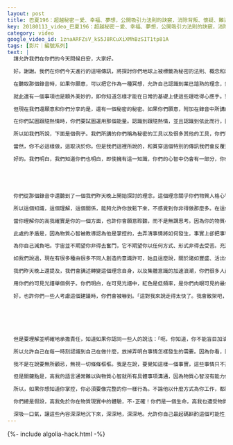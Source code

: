 ```yaml
---
layout: post
title: 巴夏196：超越秘密－愛、幸福、夢想，公開吸引力法則的訣竅，消除背叛、懷疑、難過
key: 20180113_video_巴夏196：超越秘密－愛、幸福、夢想，公開吸引力法則的訣竅，消除背叛、懷疑、難過
category: video
google_video_id: 1znaARFZsV_kS5J8RCuXiXMhBzSIT1tp81A
tags: [影片｜編號系列]
text: |
  請允許我們在你們的今天問候日安，大家好。

  好。謝謝。我們在你們今天進行的這場傳訊，將探討你們地球上被標籤為秘密的法則、概念和理念，這個集體的作品你們剛剛聽過。我們認識到，你們很多人聽過這個作品，還會有更多的人聽取。當然對於熟悉我們的很多人來說，這個作品包含你們熟悉的理念和法則。有些概念，我們和其他存有多年來以多種方式做過探討，儘管在術語上微顯差異，在表述上略有不同，但如果你們細加留心，就會發現這些法則之間並無二致。在此，最需要引起注意的是，你們的文明已經到達了意識內在演化的一個地點和時點，這樣的編撰、這樣的作品才能夠被創造和得以被創造出來，並在你們之中傳播。這即表明，你們通過集體意識創造的一個工具已經在你們的手掌之上，可以隨心所欲運用。如我們在你們的昨晚所述，這一工具是被設計作為一個非常非常強大和和普遍代表性的意識許可來發揮作用的，它會允許你更多地成為你之所是。

  在聽取那個錄音時，如果你願意，可以把它作為一種冥想，允許自己認識到業已諳熟的理念，鎖定尚感生疏的理念，並將這些多年來討論的概念吸納入完整、綜合和融合的一體中。我們祝賀你們的文明到達了這樣的地點，這種理念在你們社會中得以產生，並能在人們遇到時獲得風生鵲起的接納，因為很多很多人發現自己迷上了這些理念。你們看到這一點不同水準地展現你們的媒體上。這些理念不僅以這種格式被談論，你們見證了很多相似的格式也在湧現。因為很多不同的人們也認識到，這些理念是如何吸引、如何創造、如何顯化、如何體驗你喜好的現實的核心。你相信那個現實，與你喜好成為的生命最為和諧一致，亦即你真實的本性的自我。這一作品和我們講過的任何內容之間並無不同。如果你感覺到有，也僅限於術語上和題目上的。我們認識到，他們可能是在使用略微不同的詞彙。但在你們的靈魂和心中，你們知道，他們講的與我們23年來所講的完全相同。在他們說你們的思想創造了這個，你們的思想創造了那個時，你們知道他們說的是你們的信念在創造。因為他們用了思想這個詞，並不意味著概念有差異。差異不存在時不要製造差異。這是我們的第一個提議。在你們聽取這些理念時，允許自己能承受你們知道的是真實。應用必要的解釋，將他們所說的路徑帶入到聚焦中，帶入到與你們知道原則上真實的一致中。用詞略有差異無關緊要，理念是相同的。完全相同的，完全相同的。

  就此還有一個事項也是額外美妙的，即你知道怎樣才能在日常的基礎上使這些理唸得心應手。對那些似乎發現難以和這些理念「保持」連接的人，我們姑且奉上一些建議。我們建議，在每一次、任何一次你們感覺到聚焦減弱，感覺到你們滿腹狐疑，感覺到你們製造消極因素時，順手拈來這個形式方便的技巧來啟動這一工具獲益。這點真的是問題的裂縫。你到底對改變生活有多大興趣，真正的？因為又如我們曾說的，如我們23年以來一直所說的，你們的行為、你們的行動是關鍵。你們從你們剛剛聽過的那一節中聽過，有個別的人說，哦，這是秘密的秘密。他們還討論關於存在狀態的理念，你可以簡單地為了快樂而選擇快樂。你們可以的，無需任何這樣做的理由，我們講了很多次。

  但現在我們還願意和你們分享的是，還有一個秘密的秘密。如果你們願意，附加在錄音中所講的之外，我們不妨說，有一個秘密的秘密的秘密。這並沒由我們或其他人在錄音中一遍一遍又一遍地講述過。但是我們講述的方式，可能未允許你們認識到它的廬山真面目。它是以概括方式講的，以插圖方式講的，以奇聞異事講的。但現在我們會以一種非常平實的方式來告訴你們，有一個你們很多人遺漏掉的帶底線的概念，因為它沒有被平實地講述出來。因為我們理解，由於你們很多人有一個定義和信念系統，在你們成長過程中一直與你們相伴。有些定義會作為過濾系統，不會允許你們真正聽清這個帶底線的根本的概念為何。我們知道你們很多人貌似「明白」了，我們說跟隨你的熱情，依照你的熱情而行，還有你們聽到其他人說跟隨你們的極樂，依照你們的興奮而行，依照你們的熱情而行，如所應而行為。我們知道，你們相信你們全然理解了。但同時在我們與你們的討論中，我們也聽到你們信任消極因素和自我懷疑的想法。你們說：「我為什麼要盡我所能跟隨熱情，可是看起來並沒有收效。我正在盡力做這件事，我正在盡力做那件事。」我們發現，在某個意義上說，下面是所缺乏的關鍵。

  在你們試圖跟隨熱情時，你們要試圖運用那個能量。認識到跟隨熱情，並且認識到依此而行，固然已經難能可貴。但是你們可能尚未理解的要點如下所述。你們在注意聽嘛，秘密的秘密的秘密，在此全然公開。這可能聽著很簡單，但卻至關重要。你們在依照熱情行動時，你還必須要充滿熱情地充滿熱情，而你們很多人並未如此。你們在搜尋熱情時，然後有所發現；或者你認識到在任何一個瞬間環視周圍，尋找那一瞬間最令你興奮之事；你們很多人會形成意圖，你們很多人會投入應用，你們很多人會實際行動。但根據你們的信念系統，仍然會有那樣的瞬間，你們回到或選擇回到你們的消極信念中，回到你們的負面感受中，回到你們的消極想法中，回到你們不喜好的事情中。下面是要記住的事關成敗的要點所在，你們必須充滿熱情地充滿熱情，以真正使你的熱情發揮作用。這即意味著，你要永不言棄。任何一個瞬間，當你感到自我減弱了，環視四周，運用想像力，創造一個那一瞬間能將你帶回熱情的行動和行為。從那個意義說，你必須展現熱情以創造熱情。這是你從振動的階梯上自我促進和推動的訣竅。換而言之，你們聽到我們講過，你們聽到他們講過，當你有一個願景時，當你有一個夢想時，當你有一個圖畫時，當你有一個觀想畫面時，盡你所能把它行動出來，盡你所能做一切事情。允許自己創造你喜歡現實的頻率，儘管從字面上講它尚未被物質顯化。這即是充滿熱情地充滿熱情的意願。而不是選擇去感受你不喜好的信念對你慣性的拖曳。儘管你認識到那些信念，還是意願去不一樣的行動。舉例說，當你看見某個人真正地被某件事情、某個事業、某個現實、某個想法驅使，真正地充滿熱情，你會看到他們對顯化充滿渴望，他們被驅動著，他們寢食難安。就是要沉迷於沉迷，為了形成熱情而做事，然後才能給自己運用的機會，形成必要的振動狀態，來吸引你喜好的事物。

  所以如我們所說，下面是個例子。我們所講的你們稱為秘密的工具以及很多其他的工具，你們可以隨心所欲地運用。未必非得是這個，但它已然以方便的形式可以為你所用，所以可以是這個。但只是舉例，如果你閒坐檢視你的生活，尋求對某事產生熱情，捉摸如何才能充滿熱情地充滿熱情。再次提請要認識到，當你看到那些真正充滿熱情的人們，他們被驅動的程度達到了任何一種狀態的任何一種水準。所以，如果這件事情真的對你那麼重要，如果這件事情真的對你那麼重要，那就要祝福你了。如果創造你說你喜好的現實真的對你那麼重要，你會不惜一切，全力以赴。你會竭精殫智，所有時間都如饑似渴地在內部創造一種振動和熱情。亦即，如果你有任何可用的意識許可或工具，你會無時無刻不在運用。你會將自己浸淫其中，直到再無其他念頭，直到再無其他選擇。用實操的術語表述，如果有一天你發現自己的能量減弱了，戴上耳機再一次聆聽這個秘密。如果又一天你發現自己的能量減弱了，戴上耳機再一次聆聽。就這樣再一次、再一次、再一次、再一次、再一次、再一次、再一次、再一次地聆聽。直到你明白了這個秘密，直到它沉了進來，直到它成為第二本性，直到它成為你的第一個念頭，直到你再不以其他方式思考。把你自己淹沒沉浸在屬於那一性質的所有事情之中，排除所有其它的技巧，所有其它的推薦，所有其它的工具。如果你真的對某件事情充滿熱情，並對充滿熱情充滿熱情，你會不惜一切去做，你會允許自己完全徹底地沉入和沉迷於一個念頭上，形成代表你喜好現實的狀態。

  當然，你不必這樣做，這取決於你。但是我們這裡所說的，和貫穿這個特別的傳訊我們會反覆重複的是，要認識到不管你決定和選擇處於什麼狀態，什麼頻率水準，什麼專一水準，什麼驅動水準，來達到充滿熱情，完全決定你獲得的反應水準，以及你獲得的事實的水準。所以如果你對自己說，我不必再聽那個錄音，我已經知道了，對我並不奏效，我仍然不快樂，仍然沒獲得那個現實的振動，仍然沒有形成我需要的生存狀態，但是我不想再聽那個錄音。那麼，你也就只能停滯其中了。如果你能回憶起某一次，你對某件事情充滿熱情，不論什麼，你簡直不知厭倦。每一天，每一個清醒的念頭，你饕餮般食它飲它，如空氣般吸入它，你尋找與它相關的任何事情，更多地學習，更多地感受，更多地吸收，將自己沉浸在那個念頭中，用那個念頭包裹著自己。概而言之，那種念頭的自我淹沒，那種行動的自我淹沒，將你自己沉浸在那種熱情狀態中是至高無上的，對於生成吸引代表那個熱情的所有事物是非常重要的。所以，如果你不能夠對充滿熱情地充滿熱情，你就會為你自己撤掉一塊強有力的墊腳石。而那是連接吸引代表你的熱情的所有事物的一個強有力的鏈條。這些理念對你們有意義嘛？

  好的。我們明白，我們知道你們也明白，即使擁有這一知識，你們的心智中仍會有一部分，你們物質心智那一部分，會想：「哦，不要，那些要求太多了。」那就只能這樣。那是你的選擇。但是我們再次告知你們，你需要知道的所有理念，你們從我們這裡學習的所有東西，正在這部作品裡重申。你們已經唾手可得，從中獲益吧，沉浸其中吧。再一次務請記住，大家將事情行動出來何其重要。我們知道這對於我們並非秘密，但是我們經常向諸位建議，賦予你們自己顯化機會和顯化偉力之路就是，真正地去用實際行動將代表你最高興奮的劇本演出來。我們說過我們知道，這對我們並非秘密，但你們大多數人就是不知道。為什麼不？這是個問題。這是確實需要調查的真正真實的自我評估。為什麼不？因為，那即意味著你對創造那個現實沒有那麼熱情，它對你並不是真的那麼重要。你沒有真正地被它佔有，你對它並不是真正地著迷，你並不是真正地沉浸其中。為什麼不？這是個問題。為什麼不？這是你可以問自己的最重要的問題，事關你說你的熱情是什麼，我為什麼不對我的熱情更為熱情？我為什麼不願意做每個人都說有效的事情？為什麼不？這也需要你面對面審視你自己的身份，你的物質心智，你自己的信念系統，你自己的定義，還有你自己的一些事項，關於你允許把你的人格定義為什麼樣子，你選擇相信的人格是什麼樣子。





  你們從那個錄音中還聽到了一個我們昨天晚上開始探討的理念，這個理念關乎你們物質人格心智的工作實際是什麼，以及不是什麼。你們很多人被教導相信，物質心智負責掌控，它理應掌控一切，弄清所有事情該如何發生，以使諸事順理成章。但你們從錄音中聽到，你們聽到上次的說法，做這些描述不是你的工作。你們的物質心智不是被設計來理解事情如何發生。它只是被設計來感知事情如何已經發生的。它不是被設計來感知事情將如何發生，它只是被設計感知事情如何已經發生。而高於你物質現實水準的高我，也是你人格存在的一部分，具有理解事情如何發生的能力。這就是為什麼你們聽我們和秘密說，你們無需擔憂，你們無需糾結事情怎樣才能現身。你們無法知曉，這不在你們物質心智的能力之內。在你們的物質心智慧力之內，只能看見事情如何已經發生了，而不是將如何發生。事情將如何發生的知識，來自你們的高我。如我們昨晚所說，在此再一次請注意聽，非常關鍵的。高我生成事物，物質大腦接收事物，物質人格心智感受事物。物質人格心智不生成任何事物，物質人格心智沒有能力形成一個想法，一個也不能。你有過的任何想法，從來不是來自你的物質心智，一個也沒有。它只能感知到高我生成的由大腦接收到的想法的結果。開始理解這一關係，會允許你們擁有一個更好的關係，與高我進行開闊的交流。並允許你作為物質心智，允許高級心智施展本事，而物質心智回歸到它被設計的工作中去，只是去聚焦物質現實。這樣你就可以感知和體驗你從高我生成的結果，代表著你本性的真正的喜悅。

  所以這個知識，這個理解，這個關係，能夠允許你放鬆下來，不感覺到你非得做那麼多。在這個意義上說，作為物質心智，生成這些事情和弄清事情將如何發生，並不是你的職責。我們昨晚講了，你們認識到物質心智被教導認為他負責掌控，在試圖重複一度發生的事情時會倍感受傷。當他認為他感知到的事情是下一件需要發生的事情時，事實又並非如此。試圖這樣做的想法只會給他帶來一個週而復始的迴圈，反反復複的幻影，使你只是停滯粘附在一個特別的顯化水準和進化事件上，一直到你允許自己邁出跳躍的一步，放掉你認為事情應該如何發生的想法，並允許高我展示給你事情如何發生為止。然後讓你的物質心智只是接收，接收它是如何發生的。所以，你不必背著那些包袱，你不必扛著那些行李，它太沉重了，你並不是設計來背負它們的。如果你持續背負，很快就會筋疲力盡。你會開始拖拉，你會說生活就是個拖累，一點也不奏效，我一點樂趣也沒有。為什麼沒有樂趣？因為你做了太多的工作，你還打算做高我的工作。高我是在高山巔峰上的你，他有一幅宏大的畫卷，高瞻遠矚，能俯視山谷中的物質心智。告訴他道路怎麼走，我在告訴你左轉，我知道你認為你應該右轉，因為你以為你掌控局面，而且向右轉去，但是我在告訴你左轉。注意聽，注意聽，注意聽。你不必知道左轉如何能到達你想去的地方。我能看到的，因為我是站在山巔之上。你不必知道。你需要做的所有事情就是相信我，我在告訴你真相。我幹嗎要做些與你相左的事情？我是你呀！

  當你理解你的高我確實是你的一個方面，也許你會願意聆聽，而不是無謂思考。因為你的物質心智被教導認為他是掌控的，不信任任何別人，反而會認為你的高我試圖欺騙你，試圖糊弄你。「不能聽那個傢伙的，不能聽那個丫頭的，他能知道什麼。她能知道這山谷下面的什麼？」太多了！因為你也是他，他也是你。我們簡略說的，這是一個完整的人，高我、接收大腦、物質心智，合起來是一個完整的人格。當你把自己劃分成不同部分，從字面上說，你就不是作為一個完整的人來發揮作用了。你把全部責任和工作負擔都分擔給你人格中的一個部分，僅僅是你人格中的一個部分，即物質心智，還期待他高舉著一面旗幟，這本來不是設計給他的工作。你給他施加了太多的重擔，過於的重視。這會把物質的你消耗倒掉。到了一個點上，不管高我說走這條路或那條路時，你已經身心俱疲，無法前行。「怎麼也做不了了，抱歉。」所以，破解之道是允許你自己讓高我撿起那面旗幟，去做本來設計由他來做的工作，你的負擔就會減輕，你就會充滿精力，你就會豁然開悟，你就會自由自在，你就會感覺到你從來沒想像到的精力四射，你會朝著高我建議的方向大步前行，因為那樣你不會背負與你沒有任何關係的事情而被壓垮。這會讓你感到解脫，你可以一路奔跑。這就意味著，一旦你放下了不是你的工作，事情就會加速運轉。如果你認為需要一路上拖著那些行李，事情就會緩慢下來。當你丟掉不是你的東西，事情就會加速。因為你現在不再背負超重負擔，事情會加速。

  此處的矛盾是，因為物質心智被教導認為他是掌控的，去弄清事情將如何發生，事實上卻把事物緩慢下來了，即使是以想讓事物加速的面孔來表現。由於他承攬了過多的重負，他所做之事與實際所想適得其反。所以，通過放掉負擔，允許你作為一個完整的人來發揮作用，將怎樣委託給高我不再過問，物質心智不去擔心怎樣才能得到某物，如何才能到達你知道想要去的某處，這樣才能允許你生命的不同層次之間存在一個平衡，事情會朝著代表你本性自我的積極方向流動，因為你會如各構成部分連接、全息、本然的自我那樣行為。這一理念，就是人們在談論釋放，談論臣服時所涉及的。就是向你真正所是的生命臣服，而不是做你被教導認為你應該成為的那個人。這即是你們星球上轉變的新時代中你們認識到的，你們並不孤單。那個被劃分為不同部分的你，在這裡流出念頭的以為是生命全部的你，事實上只不過是一小片而已。你確實還有其他的部分可以運用，你可以讓他與你承擔一些負重，但卻由於你人格心智、物質心智被教導他應該如何，應該擔負何等責任，而拒絕相信這一切能發生。這樣，一旦物質心智承擔了如此的重負，承擔了他沒有被設計去做的如此繁重的工作，就會感到疲倦不堪，感到壓力山大，感到被重負壓倒。那麼下一步會怎麼樣呢？成為受害者，充滿怨恨，支離破碎，心血耗盡，崩潰垮掉。因為他無法承擔重負。一旦他開始崩潰，以為這應該奏效而實際卻沒有，他就感覺到被宇宙背叛了。「宇宙也不支持我，它不為我工作。」不，是你沒有為你做事。你沒在為你做事，因為你為你做事過於用力了。

  為你自己減負吧。宇宙並不期望你非得去奮鬥，它不期望你以任何方式、形式非得去受苦。充滿挑戰？是的，但是也含有興奮。需要實際行動？是的，但卻是令人興奮的。去奮鬥，去受苦？不！那並不代表宇宙的期望，你得去奮鬥和受苦來成為你自己。所有的奮鬥，所有的受苦，所有的懷疑，所有的恐懼，都來自你對你自己是誰的誤解，這樣就會抗拒你的本然自我，因為你害怕放掉物質心智對更宏大自我的那點卑微的控制，而物質心智是為高我設計存在的。當你不那樣做，一人獨攬所有負擔，開始一路拖累下去，背負非常沉重的與你無半毛錢關係的重擔，因而產生了受害感，恐懼感，被背叛感，孤獨感，被切斷感，連接斷開感，怨恨感，恨，自我迷失，缺乏配得感。所有這些問題都衍生於不允許你的全部自我背負重擔。你們所有人都是！看你們自己吧！

  如我們說過，現在有很多種由很多不同人創造的意識許可，姑且這麼說，關於諸如豐盛、活出你們的熱情，如此之類。他們說的都是同一件事。選擇每個人認為對自己最有效的那一個。但是在你選擇什麼意識許可最反映和代表你認為對你最有效時，要帶著那個資訊，把自己淹沒和沉浸其中，達到你真正展現了熱情去充滿熱情的程度。然後你發現，當你放掉不屬於你的重擔，讓自己充滿著熱情去充滿熱情，你會令自己能量充溢。不同水準的同步性將在你生活中爆棚，其達到的程度你會發現難以置信，美妙至極，令人開悟，令人振奮，令人飄飄然。你會以很多種方式飛昇，境界提升，心靈開放，感覺到愛一直無條件地在那裡為你存在。

  我們昨天晚上還提及，我們會講述轉變這個理念自身，以及集體意識的加速浪潮，你們很多人直覺地認識到了，你們抵達或接近了你們週期的集體門檻，即你們所稱的2012年。這即代表了你們集體的數量已抵達到了一個關鍵點，即你們具有了整體趨向正面現實的潛在可能。當然現在你們也具有，但是在2012年之後，你們更多的人會接觸到越發眾多的正能量理念。如果你們選擇騎乘這個浪潮的波峰，成為這個意識浪潮的前沿，你們就會如此迅速地提升，你們就會如此迅速地將代表你們熱情和喜樂的事物吸引到身邊來，不知道這些事情以何種方式或形式發生，說不清理由，超出了邏輯。你的生活又好似夢幻一般，起初會令人頭暈目眩，充滿迷惘，直至你習慣為止。文學化地說，你將如夢見神蹟一樣地行走在生活中，神奇的同步性會司空見慣地隨時湧現。是的，當你乘上意識浪潮的前沿，就會如此。然而，如果你選擇繼續把物質心智分隔開，並讓他來負責掌控，非得要知道怎樣，非得要知道為什麼，非得要知道一切細節，一直到你感覺到該相信高我簡單地把這些帶給你，你便是成心地將自己放在前沿線下的某個位置。在一些漩渦裡啦，在一些水流裡啦，在浪頭後面的尾流裡啦。這倒不意味著，你從那些定位中、在前沿後面的頻率級別中無法發現收穫。但是，不管你將自己定位於何處，你都必須明白，你所造成的後果，將直接與你對自己的定位相匹配。而且，一絲一毫也不會超越那點，從定義上講，一點也不能超越那個位置。

  用你們的可見光譜舉個例子。你們明白，在可見光譜中，紅色是低頻率，是你們肉眼可見的最低頻率。紫色，是你們肉眼通常能看見的最高頻率。我們理解，由於我們的描述意圖，你們很多人會在這個點上著重。我們不妨用常見的標籤來表述這個可見光譜。你們知道，如果有些事物是以紫色光的頻率存在，是一種非常高的頻率，非常高的能量，那麼它就會經歷與那個水準不相上下的事物。如果有些事物選擇在光譜的另一端以紅色的頻率存在，它就會作為一個低的波長來作用，一個緩慢的波長，一個更低的振動，它就會經歷與這個水準相匹配的事物。在光譜中，一切都是能量，一切都是光，用你們的話說，都是一種東西。但是振動頻率的級別差異，將決定著在那個水準上可能會經歷到什麼。如果你在光譜的低端在某一波長上運作，你便只能接收到紅色。只能！你永遠也不可能接收到在光譜上另一端的紫色。如果你在光譜高頻率水準的紫色上運作，你就只能接收到紫色。你永遠也不會接收到光譜另一端的紅色。所以，你們集體意識這次轉變浪潮的前沿，你們可以生活其中，並騎乘著浪峰。或者，你們允許自己流回到尾流的某處，那裡的振動，代表著你允許你的信念系統以任何一種程度緊抓不放。所以你必須明白，如果你那麼做，是會有相應的後果的。那個後果即，你只能接收到與你所在水準直接、直接匹配的事物，而非其他，既非低一些的事物，亦非高一些的事物。但是你們可以，你們也都能夠，選擇騎乘波峰，立於前沿。

  好，也許你們一些人考慮這個建議時，你們會被嚇到。「這對我來說走得太快了。我會散架吧，我會被壓碎吧，我會被拍進磚牆吧，好像一個人憑空顯現一樣。」當然了，如果你製造這個，就會這樣。但是還請要明白，如果你製造了那堵磚牆，你就不是在前沿上了。在前沿的概念裡，磚牆是不存在的。只有在低於前沿線下面的尾流裡，在代表著諸如磚牆這樣事物存在的信念系統中，在其中一個漩渦裡，在其中一個水流裡，磚牆才存在。但是，如果你真正地、真正地、真正地騎乘潮頭，真正如你所說地在踏在浪峰上，你就會理解，正如在山巔之上，你對眼前的一切一覽無礙。你騎乘那個浪潮，駛入極樂之地，駕馭著極樂海洋裡的浪頭。給你自己機會知道你能夠。你不必非得選擇如此。如果你不這樣選擇，就不必因為匹配那個水準的結果而大驚小怪。你鎖定什麼，信仰什麼，同化於什麼，與什麼相關聯，完全取決於你。你不能一面說：「我理解這些觀念，我相信這些觀念，我會踐行這些觀念，我就是這些觀念。事情可以立即地、不費力地、神奇地、美妙地、喜悅地、創造性地、可愛地發生。可是，至於我嘛……」或者你會認識到，你會趨向「選擇」被一些資訊源吸引，確認你自己的恐懼。「哦，你知道，人是需要時間的。嗯，你知道，人對這些東西是要小心點的。」我們理解，有這樣的一種事情，不管你們碰巧有什麼樣的信念系統，都要認知和尊重的，如果你確實不相信你能，不要把你自己推得超過了信的程度，因為那樣只能是災難性的。






  但是要理解並明確地承擔責任，知道如果你認同一些人的說法：「呃，你知道，你不能盲目加油，因為你必須得小心點。如果你不這麼做，如果你不那麼做，你就會要麼這兒犯傻，要麼那兒犯傻，你必須小心翼翼。」如果你趨同這些說法，那也沒什麼妨礙。但是要理解，你在做出選擇，這與你能夠改變信念，允許自己騎乘事物當即顯化的浪頭沒有任何關係，沒有任何關係。你是能夠這樣做的。但是如果你不這麼做，那是你的選擇。這裡又是你需要充滿熱情地充滿熱情之處，還有發現你為什麼選擇不騎乘浪頭。你顯然有你自己不這樣做的理由。不管這個理由是什麼，不管你感覺安全需要是什麼，都取決於你的決定。但是要承擔責任，認識到責任和你做的選擇，明白你那樣做並非經實踐檢驗是正確的，你聽信那個人怎樣說，或者這個人會怎樣說，並不是實踐檢驗是正確的。這只是你的選擇，要承擔這個責任。然後充滿熱情地去發現，你為什麼相信你所做的事情。這樣如果你願意，就會向新的信念開放，允許你在光譜中向上移動，處於紫色中，而不是紅色中。從財經角度說亦如此。

  所以允許自己在每一時刻認識到自己在做什麼，放掉弄明白事情怎樣發生的需要。因為你看，阻止你們很多人獲得錄音中描述的體驗的事情之一是，舉例說，當有人說：「呃，你知道，我就是進入了一種狀態，我相信我會收到更多的支票。」你的物質邏輯的較真的心智就會想：「這支票能從哪來呀！我也沒做什麼賺那筆錢，難道說有陌生人突然間心血來潮，無緣無故地開了張支票給我寄來，我到郵箱去打開收到一張來自徹徹底底的陌生人的支票，突然間就給了我我需要的東西？」是的。是的，就是這麼說的！是的，這是一種可能的方式。是的，這是一個可能發生的例子。但是你的邏輯較真的物質心智會嘀咕，這有什麼道理。但要提醒的是，事情不必有道理。當你停下來需要事情有道理時，你就賺錢了。你需要放棄，放棄你的需求，你的物質心智要每件事都有道理的需求，要每件事在物質的三維世界裡都有邏輯道理的需求。如果你說你希望生活在第四密度的現實中，你必須放棄與三維世界相一致的東東。諸如邏輯啦，理由啦，不全部列舉了。

  我不是在說要無所顧忌，無視一切條條框框。我是在說，要覺知這樣一個事實，這些事情只不過是觀點而已，往往阻止你允許事情流向你，因為你用邏輯將它們卡死了，用細節將它們束縛死了。你尋找一個合理聯繫的鏈條。相信我，在第四密度空間，有很多合理的鏈條，在你們三維空間的心智看來卻一點也沒有道理，一點也不合理。你們問過我們，我們怎樣從星球到星球旅行，我們向你們解釋，我們並不從星球到星球旅行，我們就是在這裡，然後一下子在那裡。邏輯心智就會嘰歪起來，「可是，你們怎麼就能到那裡？從此處到彼處怎麼可能不經行中間的所有地方？這不合理，這不合乎邏輯。」是的，從一個不同的觀點是這樣。我不是在談論扭曲的邏輯，我是在談論更高的邏輯。是來自你站在山巔上能看到整個山谷和整個路網的邏輯。在山頂上你這樣說就會有意義：「如果你往回走三步，然後向左，你就會比直行更迅速到那裡。」但是在山谷下面，邏輯心智則會說：「但是每個人都知道，兩點之間最短的距離是直線。為什麼往回走，我怎樣、怎樣才能往前走更快到那裡？怎樣？怎樣？怎樣？怎樣？怎樣？怎樣？怎樣？」高我就會失望之極地長嘆「唉。因為我能看見，如果你往前走，橋是在上面。如果你往回走三步，然後左轉，走一條平行的路，然後橋就可以發現了。」

  但是關鍵點是，高我的語言通常難以與物質心智就所有具體事項溝通，因為物質心智沒有能力做那種翻譯。來自高我的對話，翻譯給物質心智的最為司空見慣的方式，就是突然間有一種想回去的衝動。這個衝動的本身，這個直覺的本身，在物質心智中，就是來自高我的整個詮釋的濃縮和縮寫。它是在說：「如果你往回走三步，然後左轉再往下走一個平行的路，橋就在上面。」但是物質心智得到的就只是「（被）拽了一下」，（但物質心智只能感到「被拽了一下」）在物質現實中就是這樣翻譯的在物質現實中就是這樣翻譯的。因為物質心智沒有能力與高我同樣方式地真正感知，不必知道理由、為什麼和如何。他所需要知道的全部，就是他是你所是的一部分，允許自己認識到那就是一種溝通，並遵循它。你接收到了你需要的資訊，因為那是與你的喜悅、你的熱情處於同樣的波長。為什麼？因為他說他是如此，你跟隨它流動，就會發現確乎如此。或者抗拒它，隨你想多久就多久，持續走在同一條路上，直到你到達那座斑駁的橋，才說：「哦，我為什麼沒有早些聽從我的直覺？」因為你認為你負責掌控，很機靈，但你不是。不是你自己。你是負責掌控，但不是你物質心智自己。物質心智，高我，合起來才是負責掌控的你。你的生命的兩個方面是一個人，並非物質心智自己，他只是這個人的一個部分。

  所以，如果你想知道你掌控，你必須要像完整的你一樣行為。不論他以什麼方式為你工作，都願意開放，並接收和感知。來自你的一部分的對話和溝通，是具有更高視角、具有更宏大畫面的高我，你要願意理解，他是在代表你工作。他不會糊弄你，不會欺騙你。在你的現實中，唯一能形成哄騙和欺騙想法的東西，是物質心智的信念系統，而非高我。因為只有在物質的三維現實中，你才能有自我否定的人格結構的體驗。故而，你害怕遭遇的任何哄騙、任何欺騙，只能來自確實害怕被欺騙的人格方面。這就是矛盾。它不會來自高我，因為高我的視覺是更宏大的畫面，它能看清道路。高我沒有理由、沒有邏輯這樣想：「耶，左轉，哈哈哈。看我的低我怎麼走到河邊的。這太好玩了。哎呀，我也跟著去了！」

  你們總是假設，高我免於你在物質現實中的體驗，不-正確！你們是一個生命，高我也遭受物質心智射向自己的石塊和箭頭的疼痛。你們是一個生命，他沒有和你分離開，他並不能免於物質心智選擇的後果。但由於高我接近無條件愛的振動，他會一次、又一次、又一次、又一次地忽略，意圖無條件地愛你。他總在提醒你：「拜託，拜託走另一條路，拜託。要不，我們就又走這裡吧。」他沒有免於物質心智的行動和選擇的結果。不要假設如此。但是他足夠接近無條件的愛來寬恕，並持續給與你懷疑的益處。這就是你的高我的關係。他的工作是無論怎樣都持續引導你。因為你的物質心智出於他選擇為之買帳的信念系統，否定自我真相，拒絕允許自己感知高我無條件愛的振動。所以，高我說：「拜託，拜託，拜託，請知曉你是被愛的。拜託，拜託，請允許我愛你。拜託，拜託，請足夠愛你自己，知曉你不是孤單的，你不必包攬一切。那不是你被設計要做的，你沒有被期待那樣做，要你自己背負所有負擔，從來，一次也沒有。讓我來做你的嚮導，因為我是你。」對你自己的那一部分要熟悉，去-熟-悉。他沒有被分離，沒有被分開，沒有高高在上，沒有隱在自己的王國裡，對你選擇體驗的事情不聞不知。他也有自己的方式體驗。然而我們總是忽略你們的冥頑，並總是敦促你們。或往左，或往回，或建議任何必要的選擇。

  深吸一口氣，讓這些內容深深地沉下來，深深地，深深地。允許你自己最起碼斟酌這個可能性，你值得立於意識轉變道路上的前沿和波峰。再深吸一口氣。現在，在你們的時間框架下，本節傳訊還有多少剩餘時間？
---
```


{%- include algolia-hack.html -%}
